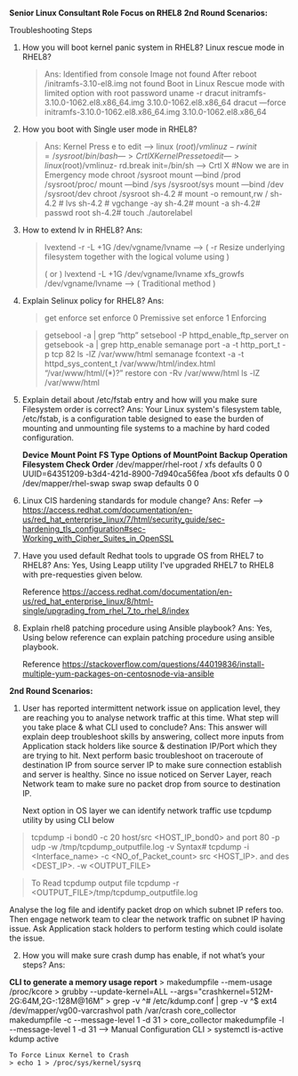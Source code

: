 
**Senior Linux Consultant Role Focus on RHEL8**
**2nd Round Scenarios:**

Troubleshooting Steps

1. How you will boot kernel panic system in RHEL8? Linux rescue mode in RHEL8?
   > Ans:
	> Identified from console Image not found
	> After reboot /initramfs-3.10-el8.img not found
	> Boot in Linux Rescue mode with limited option with root password
	> uname -r
	> dracut initramfs-3.10.0-1062.el8.x86_64.img 3.10.0-1062.el8.x86_64
	> dracut —force initramfs-3.10.0-1062.el8.x86_64.img 3.10.0-1062.el8.x86_64

2. How you boot with Single user mode in RHEL8?
   > Ans:
	> Kernel Press e to edit —> linux ($root)/vmlinuz- rw init=/sysroot/bin/bash —> Crtl X
	> Kernel Press e to edit —> linux ($root)/vmlinuz- rd.break init=/bin/sh —> Crtl X
	> #Now we are in Emergency mode
	> chroot /sysroot
	> mount —bind /prod /sysroot/proc/
	> mount —bind /sys /sysroot/sys
	> mount —bind /dev /sysroot/dev
	> chroot /sysroot
	sh-4.2 # mount -o remount,rw /
	sh-4.2 # lvs
	sh-4.2 # vgchange -ay
	sh-4.2# mount -a
	sh-4.2# passwd root
	sh-4.2# touch ./autorelabel

3. How to extend lv in RHEL8?
   Ans:
	> lvextend -r -L +1G /dev/vgname/lvname		--> ( -r Resize underlying filesystem together with the logical volume using )
 	> 	
	> ( or )
	> lvextend -L +1G /dev/vgname/lvname
 	> xfs_growfs /dev/vgname/lvname			--> ( Traditional method )

4. Explain Selinux policy for RHEL8?
   Ans:
	> get enforce
	> set enforce 0
	  Premissive
 	> set enforce 1
	  Enforcing
 
	> getsebool -a | grep “http”
	> setsebool -P httpd_enable_ftp_server on
	> getsebook -a | grep http_enable
	> semanage port -a -t http_port_t -p tcp 82
	> ls -lZ /var/www/html
	> semanage fcontext -a -t httpd_sys_content_t /var/www/html/index.html “/var/www/html/(*)?”
	> restore con -Rv /var/www/html
	> ls -lZ /var/www/html
 
5. Explain detail about /etc/fstab entry and how will you make sure Filesystem order is correct?
   Ans:
   	Your Linux system's filesystem table, /etc/fstab, is a configuration table designed to ease the burden of mounting and unmounting file systems to a 		machine by hard coded configuration.

   	**Device**		**Mount Point**		**FS Type**	**Options of MountPoint**	**Backup Operation**	**Filesystem Check Order**
	/dev/mapper/rhel-root   /                       xfs     	defaults        		0 			0
	UUID=64351209-b3d4-421d-8900-7d940ca56fea /boot xfs     	defaults        		0 			0
	/dev/mapper/rhel-swap   swap                    swap    	defaults        		0 			0

7. Linux CIS hardening standards for module change?
   Ans:
   Refer --> https://access.redhat.com/documentation/en-us/red_hat_enterprise_linux/7/html/security_guide/sec-hardening_tls_configuration#sec-Working_with_Cipher_Suites_in_OpenSSL

8. Have you used default Redhat tools to upgrade OS from RHEL7 to RHEL8?
   Ans:
   Yes, Using Leapp utility I've upgraded RHEL7 to RHEL8 with pre-requesties given below.
   
   Reference https://access.redhat.com/documentation/en-us/red_hat_enterprise_linux/8/html-single/upgrading_from_rhel_7_to_rhel_8/index
   
9. Explain rhel8 patching procedure using Ansible playbook?
   Ans:
   Yes, Using below reference can explain patching procedure using ansible playbook.
   
   Reference https://stackoverflow.com/questions/44019836/install-multiple-yum-packages-on-centosnode-via-ansible

**2nd Round Scenarios:**

1. User has reported intermittent network issue on application level, they are reaching you to analyse network traffic at this time. What step will you take 
   place & what CLI used to conclude?
  Ans: 
  This answer will explain deep troubleshoot skills by answering, collect more inputs from Application stack holders like source & destination IP/Port which they are trying to hit.
  Next perform basic troubleshoot on traceroute of destination IP from source server IP to make sure connection establish and server is healthy.
  Since no issue noticed on Server Layer, reach Network team to make sure no packet drop from source to destination IP.

	Next option in OS layer we can identify network traffic use tcpdump utility by using CLI below

  > tcpdump -i bond0 -c 20 host/src <HOST_IP_bond0> and port 80 -p udp -w /tmp/tcpdump_outputfile.log -v
  > Syntax#  tcpdump -i <Interface_name> -c <NO_of_Packet_count> src <HOST_IP>.<PORT> and des <DEST_IP>.<PORT> -w <OUTPUT_FILE>

  > To Read tcpdump output file
  > tcpdump -r <OUTPUT_FILE>/tmp/tcpdump_outputfile.log

  Analyse the log file and identify packet drop on which subnet IP refers too.
  Then engage network team to clear the network traffic on subnet IP having issue.
  Ask Application stack holders to perform testing which could isolate the issue.

2. How you will make sure crash dump has enable, if not what’s your steps?
  Ans:

  **CLI to generate a memory usage report**
	> makedumpfile --mem-usage /proc/kcore
	> grubby --update-kernel=ALL --args="crashkernel=512M-2G:64M,2G-:128M@16M”
	> grep -v ^# /etc/kdump.conf | grep -v ^$
		ext4 /dev/mapper/vg00-varcrashvol
		path /var/crash
		core_collector makedumpfile -c --message-level 1 -d 31
	> core_collector makedumpfile -l --message-level 1 -d 31           —> Manual Configuration CLI
	> systemctl is-active kdump
		active
	
	To Force Linux Kernel to Crash 
	> echo 1 > /proc/sys/kernel/sysrq
